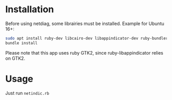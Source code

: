 # Installation

Before using netdiag, some librairies must be installed. Example for Ubuntu 16+:

```bash
sudo apt install ruby-dev libcairo-dev libappindicator-dev ruby-bundler
bundle install
```

Please note that this app uses ruby GTK2, since ruby-libappindicator relies on GTK2.

# Usage

Just run `netindic.rb`
